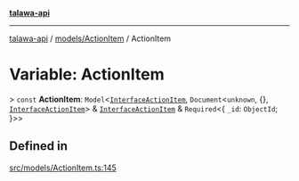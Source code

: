 [**talawa-api**](../../../README.md)

***

[talawa-api](../../../modules.md) / [models/ActionItem](../README.md) / ActionItem

# Variable: ActionItem

\> `const` **ActionItem**: `Model`\<[`InterfaceActionItem`](../interfaces/InterfaceActionItem.md), `Document`\<`unknown`, \{\}, [`InterfaceActionItem`](../interfaces/InterfaceActionItem.md)\> & [`InterfaceActionItem`](../interfaces/InterfaceActionItem.md) & `Required`\<\{ `_id`: `ObjectId`; \}\>\>

## Defined in

[src/models/ActionItem.ts:145](https://github.com/PalisadoesFoundation/talawa-api/blob/5c5b29a0ea487bda8306089fe128f43f3be29f94/src/models/ActionItem.ts#L145)
